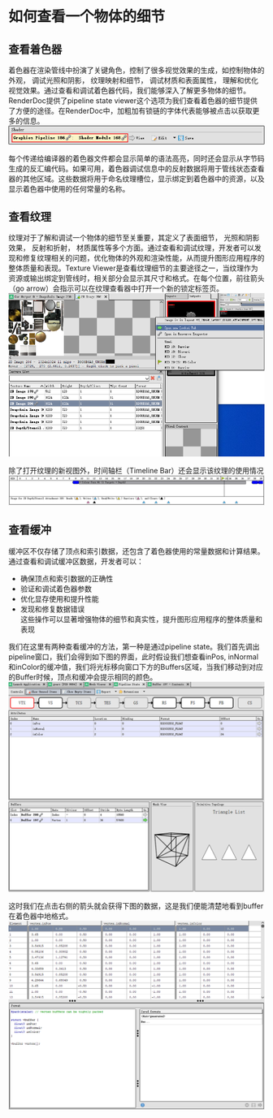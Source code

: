 # 如何查看一个物体的细节
## 查看着色器
着色器在渲染管线中扮演了关键角色，控制了很多视觉效果的生成，如控制物体的外观， 调试光照和阴影， 纹理映射和细节， 调试材质和表面属性， 理解和优化视觉效果。通过查看和调试着色器代码，我们能够深入了解更多物体的细节。RenderDoc提供了pipeline state viewer这个选项为我们查看着色器的细节提供了方便的途径。在RenderDoc中，加粗加有锁链的字体代表能够被点击以获取更多的信息。
![](./img/5.how_to_view_details_of_object_shader_bold.png)
<br/>

每个传递给编译器的着色器文件都会显示简单的语法高亮，同时还会显示从字节码生成的反汇编代码。如果可用，着色器调试信息中的反射数据将用于管线状态查看器的其他区域。这些数据将用于命名纹理槽位，显示绑定到着色器中的资源，以及显示着色器中使用的任何常量的名称。

## 查看纹理
纹理对于了解和调试一个物体的细节至关重要，其定义了表面细节， 光照和阴影效果， 反射和折射， 材质属性等多个方面。通过查看和调试纹理，开发者可以发现和修复纹理相关的问题，优化物体的外观和渲染性能，从而提升图形应用程序的整体质量和表现。Texture Viewer是查看纹理细节的主要途径之一，当纹理作为资源或输出绑定到管线时，相关部分会显示其尺寸和格式。在每个位置，前往箭头（go arrow）会指示可以在纹理查看器中打开一个新的锁定标签页。
![](./img/5.how_to_view_details_of_object_texture_new_locked_tab.png)
<br/>

除了打开纹理的新视图外，时间轴栏（Timeline Bar）还会显示该纹理的使用情况
![](./img/5.how_to_view_details_of_object_timeline_bar.png)
<br/>

## 查看缓冲
缓冲区不仅存储了顶点和索引数据，还包含了着色器使用的常量数据和计算结果。通过查看和调试缓冲区数据，开发者可以：

* 确保顶点和索引数据的正确性
* 验证和调试着色器参数
* 优化显存使用和提升性能
* 发现和修复数据错误<br/>
这些操作可以显著增强物体的细节和真实性，提升图形应用程序的整体质量和表现<br/>

我们在这里有两种查看缓冲的方法，第一种是通过pipeline state。我们首先调出pipeline窗口，我们会得到如下图的界面，此时假设我们想查看inPos, inNormal和inColor的缓冲值，我们将光标移向窗口下方的Buffers区域，当我们移动到对应的Buffer时候，顶点和缓冲会提示相同的颜色。
![](./img/5.how_to_view_details_of_object_buffer_pipline_state.png)
<br/>

这时我们在点击右侧的箭头就会获得下图的数据，这是我们便能清楚地看到buffer在着色器中地格式。
![](./img/5.how_to_view_details_of_object_buffer_pipline_state_info.png)
<br/>




